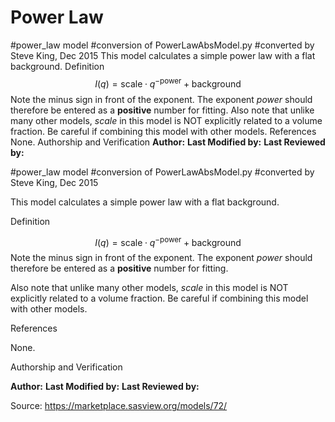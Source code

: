# Power Law

#power_law model #conversion of PowerLawAbsModel.py #converted by Steve King, Dec 2015 This model calculates a simple power law with a flat background. Definition $$  I(q) = \text{scale} \cdot q^{-\text{power}} + \text{background} $$ Note the minus sign in front of the exponent. The exponent *power* should therefore be entered as a **positive** number for fitting. Also note that unlike many other models, *scale* in this model is NOT explicitly related to a volume fraction. Be careful if combining this model with other models. References None. Authorship and Verification **Author:** **Last Modified by:** **Last Reviewed by:**

#power_law model #conversion of PowerLawAbsModel.py #converted by Steve King, Dec 2015

This model calculates a simple power law with a flat background.

Definition

$$  I(q) = \text{scale} \cdot q^{-\text{power}} + \text{background} $$ Note the minus sign in front of the exponent. The exponent *power* should therefore be entered as a **positive** number for fitting.

Also note that unlike many other models, *scale* in this model is NOT explicitly related to a volume fraction. Be careful if combining this model with other models.

References

None.

Authorship and Verification

**Author:** **Last Modified by:** **Last Reviewed by:**

Source: https://marketplace.sasview.org/models/72/
